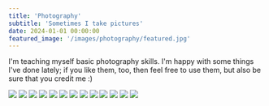 ```yaml
---
title: 'Photography'
subtitle: 'Sometimes I take pictures'
date: 2024-01-01 00:00:00
featured_image: '/images/photography/featured.jpg'
---
```


I'm teaching myself basic photography skills. I'm happy with some things I've done lately; if you like them, too, then feel free to use them, but also be sure that you credit me :)

<div class="gallery" data-columns="1">
	<img src="/images/photography/photo-01.jpg">
  <img src="/images/photography/photo-02.jpg">
  <img src="/images/photography/photo-03.jpg">
  <img src="/images/photography/photo-04.jpg">
  <img src="/images/photography/photo-05.jpg">
  <img src="/images/photography/photo-06.jpg">
  <img src="/images/photography/photo-07.jpg">
  <img src="/images/photography/photo-08.jpg">
  <img src="/images/photography/photo-09.jpg">
  <img src="/images/photography/photo-10.jpg">
  <img src="/images/photography/photo-11.jpg">
  <img src="/images/photography/photo-12.jpg">
  <img src="/images/photography/photo-13.jpg">
</div>
